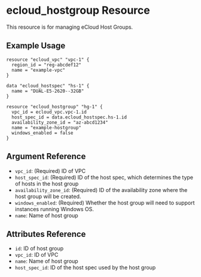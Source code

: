 # ecloud_hostgroup Resource

This resource is for managing eCloud Host Groups. 

## Example Usage

```hcl
resource "ecloud_vpc" "vpc-1" {
  region_id = "reg-abcdef12"
  name = "example-vpc"
}

data "ecloud_hostspec" "hs-1" {
  name = "DUAL-E5-2620--32GB"
}

resource "ecloud_hostgroup" "hg-1" {
  vpc_id = ecloud_vpc.vpc-1.id
  host_spec_id = data.ecloud_hostspec.hs-1.id
  availability_zone_id = "az-abcd1234"
  name = "example-hostgroup"
  windows_enabled = false
}
```

## Argument Reference

- `vpc_id`: (Required) ID of VPC
- `host_spec_id`: (Required) ID of the host spec, which determines the type of hosts in the host group
- `availability_zone_id`: (Required) ID of the availability zone where the host group will be created.
- `windows_enabled`: (Required) Whether the host group will need to support instances running Windows OS. 
- `name`: Name of host group

## Attributes Reference

- `id`: ID of host group
- `vpc_id`: ID of VPC
- `name`: Name of host group
- `host_spec_id`: ID of the host spec used by the host group